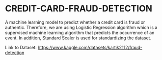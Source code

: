 # CREDIT-CARD-FRAUD-DETECTION
A machine learning model to predict whether a credit card is fraud or authentic. Therefore, we are using Logistic Regression algorithm which is a supervised machine learning algorithm that predicts the occurrence of an event. In addition, Standard Scaler is used for standardizing the dataset.

Link to Dataset: https://www.kaggle.com/datasets/kartik2112/fraud-detection
